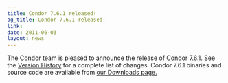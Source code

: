 ```yaml
---
title: Condor 7.6.1 released!
og_title: Condor 7.6.1 released!
link: 
date: 2011-06-03
layout: news
---
```


The Condor team is pleased to announce the release of Condor 7.6.1.  See the <a href="manual/latest-stable/9_Version_History">Version History</a> for a complete list of changes.  Condor 7.6.1 binaries and source code are available from <a href="downloads/">our Downloads page.</a> 
